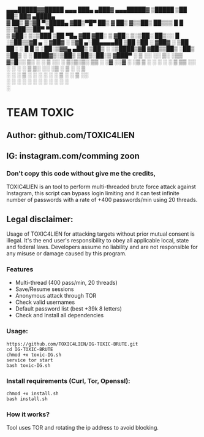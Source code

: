 









▄▄▄█████▓▓█████ ▄▄▄       ███▄ ▄███▓   ▄▄▄█████▓ ▒█████  ▒██   ██▒ ██▓ ▄████▄  
▓  ██▒ ▓▒▓█   ▀▒████▄    ▓██▒▀█▀ ██▒   ▓  ██▒ ▓▒▒██▒  ██▒▒▒ █ █ ▒░▓██▒▒██▀ ▀█  
▒ ▓██░ ▒░▒███  ▒██  ▀█▄  ▓██    ▓██░   ▒ ▓██░ ▒░▒██░  ██▒░░  █   ░▒██▒▒▓█    ▄ 
░ ▓██▓ ░ ▒▓█  ▄░██▄▄▄▄██ ▒██    ▒██    ░ ▓██▓ ░ ▒██   ██░ ░ █ █ ▒ ░██░▒▓▓▄ ▄██▒
  ▒██▒ ░ ░▒████▒▓█   ▓██▒▒██▒   ░██▒     ▒██▒ ░ ░ ████▓▒░▒██▒ ▒██▒░██░▒ ▓███▀ ░
  ▒ ░░   ░░ ▒░ ░▒▒   ▓▒█░░ ▒░   ░  ░     ▒ ░░   ░ ▒░▒░▒░ ▒▒ ░ ░▓ ░░▓  ░ ░▒ ▒  ░
    ░     ░ ░  ░ ▒   ▒▒ ░░  ░      ░       ░      ░ ▒ ▒░ ░░   ░▒ ░ ▒ ░  ░  ▒   
  ░         ░    ░   ▒   ░      ░        ░      ░ ░ ░ ▒   ░    ░   ▒ ░░        
            ░  ░     ░  ░       ░                   ░ ░   ░    ░   ░  ░ ░      
                                                                      ░     



# TEAM TOXIC
## Author: github.com/TOXIC4LIEN
## IG: instagram.com/comming zoon
### Don't copy this code without give me the credits, 
TOXIC4LIEN is an tool to perform multi-threaded brute force attack against Instagram, this script can bypass login limiting and it can test infinite number of passwords with a rate of +400 passwords/min using 20 threads.

## Legal disclaimer:
Usage of TOXIC4LIEN for attacking targets without prior mutual consent is illegal. It's the end user's responsibility to obey all applicable local, state and federal laws. Developers assume no liability and are not responsible for any misuse or damage caused by this program.


### Features
- Multi-thread (400 pass/min, 20 threads)
- Save/Resume sessions
- Anonymous attack through TOR
- Check valid usernames
- Default password list (best +39k 8 letters)
- Check and Install all dependencies

### Usage:
```
https://github.com/TOXIC4LIEN/IG-TOXIC-BRUTE.git
cd IG-TOXIC-BRUTE
chmod +x toxic-IG.sh
service tor start
bash toxic-IG.sh
```

### Install requirements (Curl, Tor, Openssl):

```
chmod +x install.sh
bash install.sh
```

### How it works?
Tool uses TOR and rotating the ip address to avoid blocking. 

